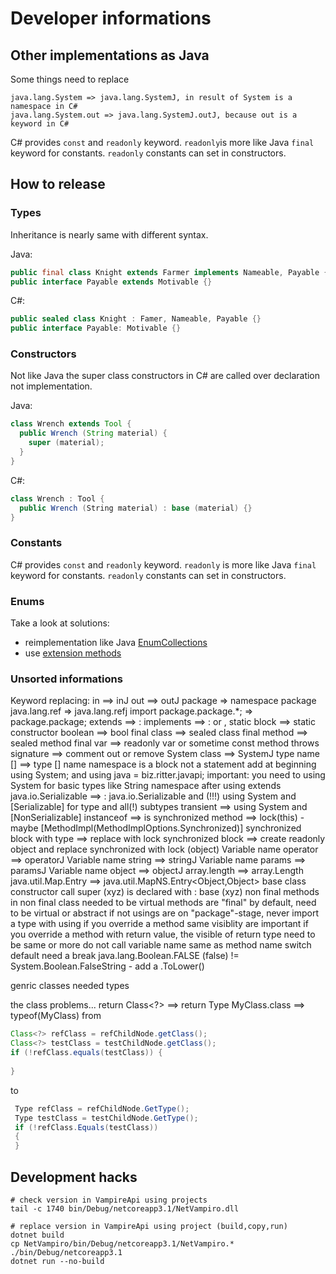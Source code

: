 # Developer informations

## Other implementations as Java
Some things need to replace
     
    java.lang.System => java.lang.SystemJ, in result of System is a namespace in C#
    java.lang.System.out => java.lang.SystemJ.outJ, because out is a keyword in C#

C# provides `const` and `readonly` keyword. `readonly`is more like Java `final` keyword
for constants. `readonly` constants can set in constructors.
     
## How to release

### Types
Inheritance is nearly same with different syntax.

Java:

```java
public final class Knight extends Farmer implements Nameable, Payable {}
public interface Payable extends Motivable {}
```

C#:

```csharp
public sealed class Knight : Famer, Nameable, Payable {}
public interface Payable: Motivable {}
```

### Constructors
Not like Java the super class constructors in C# are called over declaration not implementation.

Java:

```java
class Wrench extends Tool {
  public Wrench (String material) {
    super (material);
  }
}
```

C#:

```csharp
class Wrench : Tool {
  public Wrench (String material) : base (material) {}
}
```

### Constants
C# provides `const` and `readonly` keyword. `readonly` is more like Java `final` keyword
for constants. `readonly` constants can set in constructors.



### Enums
Take a look at solutions:
 * reimplementation like Java [EnumCollections](https://github.com/matteckert/EnumCollections) 
 * use [extension methods](https://weyprecht.de/2019/10/16/enums-in-csharp-and-java/)
    
### Unsorted informations
Keyword replacing:
in ==> inJ
out ==> outJ
package => namespace
package java.lang.ref => java.lang.refj
import package.package.*; => package.package;
extends ==> :
implements ==> : or ,
static block ==> static constructor
boolean ==> bool
final class ==> sealed class 
final method ==> sealed method 
final var ==> readonly var    or sometime const
method throws signature ==> comment out or remove
System class ==> SystemJ
type name [] ==> type [] name
namespace is a block not a statement
add at beginning using System; and using java = biz.ritter.javapi;
important: you need to using System for basic types like String
namespace after using
extends java.io.Serializable ==> : java.io.Serializable and (!!!) using System and [Serializable] for type and all(!) subtypes
transient ==> using System and [NonSerializable]
instanceof ==> is
synchronized method ==> lock(this) - maybe [MethodImpl(MethodImplOptions.Synchronized)]
synchronized block with type ==> replace with lock
synchronized block ==> create readonly object and replace synchronized with lock (object)
Variable name operator ==> operatorJ
Variable name string ==> stringJ
Variable name params ==> paramsJ
Variable name object ==> objectJ
array.length ==> array.Length
java.util.Map<?,?>.Entry<?,?> ==> java.util.MapNS.Entry<Object,Object>
base class constructor call super (xyz) is declared with : base (xyz)
non final methods in non final class needed to be virtual
methods are "final" by default, need to be virtual or abstract if not
usings are on "package"-stage, never import a type with using
if you override a method same visiblity are important
if you override a method with return value, the visible of return type need to be same or more
do not call variable name same as method name
switch default need a break
java.lang.Boolean.FALSE (false) != System.Boolean.FalseString - add a .ToLower()

genric classes needed types 


the class problems...
return Class<?> ==> return Type
MyClass.class ==> typeof(MyClass)
from 

   ```java
   Class<?> refClass = refChildNode.getClass();
   Class<?> testClass = testChildNode.getClass();
   if (!refClass.equals(testClass)) {
      
   }
   ```

to

   ```c#
    Type refClass = refChildNode.GetType();
    Type testClass = testChildNode.GetType();
    if (!refClass.Equals(testClass)) 
    {
    }
   ```
   



    
## Development hacks

    # check version in VampireApi using projects
    tail -c 1740 bin/Debug/netcoreapp3.1/NetVampiro.dll 
    
    # replace version in VampireApi using project (build,copy,run)
    dotnet build
    cp NetVampiro/bin/Debug/netcoreapp3.1/NetVampiro.* ./bin/Debug/netcoreapp3.1
    dotnet run --no-build
    
    

